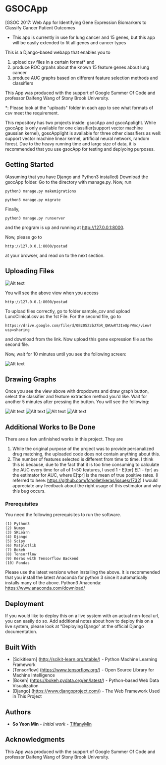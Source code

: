 # GSOCApp
[GSOC 2017: Web App for Identifying Gene Expression Biomarkers to Classify Cancer Patient Outcomes

* This app is currently in use for lung cancer and 15 genes, but this app will be easily extended to fit all genes and cancer types

This is a Django-based webapp that enables you to 
1. upload csv files in a certain format*
and 
2. produce ROC grpahs about the known 15 feature genes about lung cancer
3. produce AUC graphs based on different feature selection methods and classifiers

This App was produced with the support of Google Summer Of Code and professor Daifeng Wang of Stony Brook University. 

*: Please look at the "uploads" folder in each app to see what formats of csv meet the requirement. 

This repository has two projects inside: gsocApp and gsocApplight.
While gsocApp is only available for one classifier(support vector machine gaussian kernel), goscApplight is available for three other 
classifiers as well: support vector machine linear kernel, artificial neural network, random forest.
Due to the heavy running time and large size of data, it is recommended that you use gsocApp for testing and deplyoing purposes.


## Getting Started

(Assuming that you have Django and Python3 installed)
Download the gsocApp folder.
Go to the directory with manage.py.
Now, run 
```
python3 manage.py makemigrations
```

```
python3 manage.py migrate
```

Finally,

```
python3 manage.py runserver
```

and the program is up and running at http://127.0.0.1:8000.

Now, please go to 
```
http://127.0.0.1:8000/postad 
```
at your browser, and read on to the next section.


## Uploading Files

![Alt text](/ScreenShots/file_upload.png)

You will see the above view when you access 

```
http://127.0.0.1:8000/postad 
```

To upload files correctly, go to folder sample_csv and upload LuncClinical.csv as the 1st File.
For the second file, go to 
```
https://drive.google.com/file/d/0Bz05ZzbJ7bR_QWUwRTJIeUprWmc/view?usp=sharing
```
and download from the link. Now upload this gene expression file as the second file.


Now, wait for 10 minutes until you see the following screen:

![Alt text](/ScreenShots/graph_button.png)


## Drawing Graphs

Once you see the view above with dropdowns and draw graph button, select the classifier and feature extraction method you'd like.
Wait for another 5 minutes after pressing the button.
You will see the following:

![Alt text](/ScreenShots/1st_tab.png)
![Alt text](/ScreenShots/2nd_tab.png)
![Alt text](/ScreenShots/3rd_tab.png)
![Alt text](/ScreenShots/4th_tab.png)


## Additional Works to Be Done
There are a few unfinished works in this project.
They are 
1. While the original purpose of the project was to provide personalized drug matching, the uploaded code does not contain anything about this.
2. The number of features selected is different from time to time.
I think this is because, due to the fact that it is too time consuming to calculate the AUC every time for all of 1~50 features, 
I used 1 - E[tpr] E[1 - fpr] as the estimator for AUC, where E[tpr] is the mean of true positive rates.
(I referred to here: https://github.com/fchollet/keras/issues/1732)
I would appreciate any feedback about the right usage of this estimator and why this bug occurs. 


### Prerequisites

You need the following prerequisites to run the software.
```
(1) Python3
(2) Numpy
(3) SKLearn
(4) Django
(5) Scipy
(6) Matplotlib
(7) Bokeh
(8) Tensorflow
(9) Keras with Tensorflow Backend
(10) Pandas
```

Please use the latest versions when installing the above. It is recommended that you install the latest Anaconda for python 3 since it automatically installs many of the above.
Python3 Anaconda: https://www.anaconda.com/download/

## Deployment

If you would like to deploy this on a live system with an actual non-local url, you can easily do so. 
Add additional notes about how to deploy this on a live system, please look at "Deploying Django" at the official Django documentation.

## Built With

* [Scikitlearn] (http://scikit-learn.org/stable/) - Python Machine Learning Framework
* [Tensorflow] (https://www.tensorflow.org/) - Open Source Library for Machine Intelligence
* [Bokeh] (https://bokeh.pydata.org/en/latest/) - Python-based Web Data Visualization
* [Django] (https://www.djangoproject.com/) - The Web Framework Used in This Project

## Authors

* **So Yeon Min** - *Initial work* - [TiffanyMin](https://github.com/TiffanyMin)



## Acknowledgments

This App was produced with the support of Google Summer Of Code and professor Daifeng Wang of Stony Brook University. 
